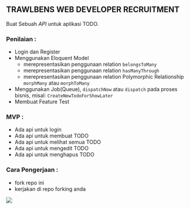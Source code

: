 TRAWLBENS WEB DEVELOPER RECRUITMENT
---
Buat Sebuah *API* untuk aplikasi TODO. <br>

### Penilaian :
- Login dan Register
- Menggunakan Eloquent Model
    - merepresentasikan penggunaan relation `belongsToMany`
    - merepresentasikan penggunaan relation `hasManyThrough`
    - merepresentasikan penggunaan relation Polymorphic Relationship `morphMany` atau `morphToMany`
- Menggunakan Job(Queue), `dispatchNow` atau `dispatch` pada proses bisnis, misal: `CreateNewTodoForShowLater`
- Membuat Feature Test

### MVP : 
- Ada api untuk login
- Ada api untuk membuat TODO
- Ada api untuk melihat semua TODO 
- Ada api untuk mengedit TODO 
- Ada api untuk menghapus TODO

### Cara Pengerjaan : 
- fork repo ini
- kerjakan di repo forking anda

![](https://media.giphy.com/media/ieUnS3iEokPahZAZj6/giphy.gif) 
